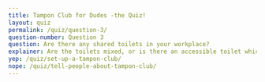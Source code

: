 ```yaml
---
title: Tampon Club for Dudes -the Quiz!
layout: quiz
permalink: /quiz/question-3/
question-number: Question 3
question: Are there any shared toilets in your workplace?
explainer: Are the toilets mixed, or is there an accessible toilet which is un-gendered?
yep: /quiz/set-up-a-tampon-club/
nope: /quiz/tell-people-about-tampon-club/
---
```


